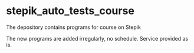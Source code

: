 # stepik_auto_tests_course
The depository contains programs for course on Stepik

The new programs are added irregularly, no schedule. Service provided as is.